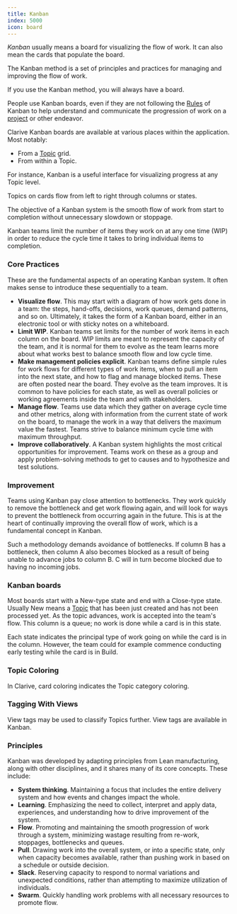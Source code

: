 ```yaml
---
title: Kanban
index: 5000
icon: board
---
```


*Kanban* usually means a board for visualizing the flow of work.  It can also mean the cards that populate the board.

The Kanban method is a set of principles and practices for managing and improving the flow of work.

If you use the Kanban method, you will always have a board.

People use Kanban boards, even if they are not following the [Rules](/concepts/rule) of Kanban to help understand and
communicate the progression of work on a [project](/concepts/project) or other endeavor.

Clarive Kanban boards are available at various places within the application.  Most notably:

-  From a [Topic](/concepts/topic) grid.
-  From within a Topic.

For instance, Kanban is a useful interface for visualizing progress at any Topic level.

Topics on cards flow from left to right through columns or states.

The objective of a Kanban system is the smooth flow of work from start to completion without unnecessary slowdown or
stoppage.

Kanban teams limit the number of items they work on at any one time (WIP) in order to reduce the cycle time it takes to
bring individual items to completion.


### Core Practices

These are the fundamental aspects of an operating Kanban system.  It often makes sense to introduce these sequentially
to a team.

- **Visualize flow**. This may start with a diagram of how work gets done in a team: the steps, hand-offs, decisions,
  work queues, demand patterns, and so on. Ultimately, it takes the form of a Kanban board, either in an electronic
tool or with sticky notes on a whiteboard.
- **Limit WIP**. Kanban teams set limits for the number of work items in each column on the board. WIP limits are meant
  to represent the capacity of the team, and it is normal for them to evolve as the team learns more about what works
best to balance smooth flow and low cycle time.
- **Make management policies explicit**. Kanban teams define simple rules for work flows for different types of work
  items, when to pull an item into the next state, and how to flag and manage blocked items.  These are often posted
near the board. They evolve as the team improves.  It is common to have policies for each state, as well as overall
policies or working agreements inside the team and with stakeholders.
- **Manage flow**. Teams use data which they gather on average cycle time and other metrics, along with information from
  the current state of work on the board, to manage the work in a way that delivers the maximum value the fastest.
Teams strive to balance minimum cycle time with maximum throughput.
- **Improve collaboratively**. A Kanban system highlights the most critical opportunities for improvement. Teams work on
  these as a group and apply problem-solving methods to get to causes and to hypothesize and test solutions.

### Improvement

Teams using Kanban pay close attention to bottlenecks.  They work quickly to remove the bottleneck and get work flowing
again, and will look for ways to prevent the bottleneck from occurring again in the future. This is at the heart of
continually improving the overall flow of work, which is a fundamental concept in Kanban.

Such a methodology demands avoidance of bottlenecks. If column B has a bottleneck, then column A also becomes blocked as
a result of being unable to advance jobs to column B. C will in turn become blocked due to having no incoming jobs.

### Kanban boards

Most boards start with a New-type state and end with a Close-type state.  Usually New means a [Topic](/concepts/topic)
that has been just created and has not been processed yet.  As the topic advances, work is accepted into the team's
flow.  This column is a queue; no work is done while a card is in this state.

Each state indicates the principal type of work going on while the card is in the column.  However, the team could for
example commence conducting early testing while the card is in Build.

### Topic Coloring

In Clarive, card coloring indicates the Topic category coloring.

### Tagging With Views

View tags may be used to classify Topics further. View tags are available in Kanban.

### Principles

Kanban was developed by adapting principles from Lean manufacturing, along with other disciplines, and it shares many of
its core concepts. These include:

- **System thinking**. Maintaining a focus that includes the entire delivery system and how events and changes impact
  the whole.
- **Learning**. Emphasizing the need to collect, interpret and apply data, experiences, and understanding how to drive
  improvement of the system.
- **Flow**. Promoting and maintaining the smooth progression of work through a system, minimizing wastage resulting from
  re-work, stoppages, bottlenecks and queues.
- **Pull**. Drawing work into the overall system, or into a specific state, only when capacity becomes available, rather
  than pushing work in based on a schedule or outside decision.
- **Slack**. Reserving capacity to respond to normal variations and unexpected conditions, rather than attempting to
  maximize utilization of individuals.
- **Swarm**. Quickly handling work problems with all necessary resources to promote flow.
